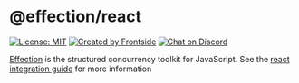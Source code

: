# @effection/react
[![License: MIT](https://img.shields.io/badge/License-MIT-yellow.svg)](https://opensource.org/licenses/MIT)
[![Created by Frontside](https://img.shields.io/badge/created%20by-frontside-26abe8.svg)](https://frontside.com)
[![Chat on Discord](https://img.shields.io/discord/700803887132704931?Label=Discord)](https://discord.gg/Ug5nWH8a)

[Effection][] is the structured concurrency toolkit for JavaScript. See the
[react integration guide](https://frontside.com/effection/docs/guides/react) for
more information

[Effection]: https://frontside.com/effection
